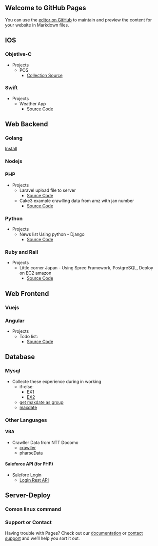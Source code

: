 ## Welcome to GitHub Pages

You can use the [editor on GitHub](https://github.com/thanhtungka91/homepage/edit/master/index.md) to maintain and preview the content for your website in Markdown files.


## IOS 
### Objetive-C 
* Projects 
  * POS 
    * [Collection Source](https://github.com/thanhtungka91/objectiveCExperience)
### Swift 
* Projects 
  * Weather App 
    * [Source Code](https://github.com/thanhtungka91/weather)

## Web Backend
### Golang
 [Install](https://gist.github.com/thanhtungka91/5b0901f9607d6337c6a0e38ba60e7384)    
 
### Nodejs
### PHP
* Projects
  * Laravel upload file to server 
    * [Source Code](https://github.com/thanhtungka91/project-laravel)
  * Cake3 example crawlling data from amz with jan number
    * [Source Code](https://github.com/thanhtungka91/smartshopping)   

### Python
* Projects 
  * News list Using python - Django  
    * [Source Code](https://github.com/thanhtungka91/ReachLocal)    

### Ruby and Rail
* Projects 
  * Little corner Japan - Using Spree Framework, PostgreSQL, Deploy on EC2 amazon    
     * [Source Code](https://github.com/thanhtungka91/littlecornerjapan) 
 
## Web Frontend
### Vuejs
### Angular
* Projects 
   * Todo list:   
     * [Source Code](https://github.com/thanhtungka91/quickstart)      
     
## Database
### Mysql
* Collecte these experience during in working 
  * if-else: 
    * [EX1](https://gist.github.com/thanhtungka91/30f2ddf8f8d96cf75e0b2a80f12befcd)   
    * [EX2](https://gist.github.com/thanhtungka91/30f2ddf8f8d96cf75e0b2a80f12befcd)    
  * [get maxdate as group](https://gist.github.com/thanhtungka91/30f2ddf8f8d96cf75e0b2a80f12befcd2)
  * [maxdate](https://gist.github.com/thanhtungka91/d89dd11f9503b4f556b5b350f5738440)     
  
### Other Languages

#### VBA
* Crawller Data from NTT Docomo 
  * [crawller](https://gist.github.com/thanhtungka91/d1589fa0d08dfecf5f93845ac9600295)   
  * [pharseData](https://gist.github.com/thanhtungka91/8e825de0f988182db48a2247f8588a72)    

#### Saleforce API (for PHP)
* Salefore Login 
  * [Login Rest API](https://gist.github.com/thanhtungka91/91a4820ca2b8352c313db7e6992b5ecd)   
 

## Server-Deploy

### Comon linux command

### Support or Contact
Having trouble with Pages? Check out our [documentation](https://help.github.com/categories/github-pages-basics/) or [contact support](https://github.com/contact) and we’ll help you sort it out.
